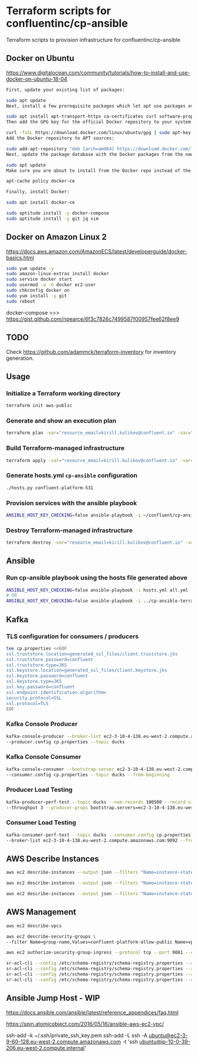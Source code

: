 # Terraform scripts for confluentinc/cp-ansible

Terraform scripts to provision infrastructure for confluentinc/cp-ansible

## Docker on Ubuntu

https://www.digitalocean.com/community/tutorials/how-to-install-and-use-docker-on-ubuntu-18-04

```bash
First, update your existing list of packages:

sudo apt update
Next, install a few prerequisite packages which let apt use packages over HTTPS:

sudo apt install apt-transport-https ca-certificates curl software-properties-common
Then add the GPG key for the official Docker repository to your system:

curl -fsSL https://download.docker.com/linux/ubuntu/gpg | sudo apt-key add -
Add the Docker repository to APT sources:

sudo add-apt-repository "deb [arch=amd64] https://download.docker.com/linux/ubuntu bionic stable"
Next, update the package database with the Docker packages from the newly added repo:

sudo apt update
Make sure you are about to install from the Docker repo instead of the default Ubuntu repo:

apt-cache policy docker-ce

Finally, install Docker:

sudo apt install docker-ce

sudo aptitude install -y docker-compose
sudo aptitude install -y git jq vim
```

## Docker on Amazon Linux 2

https://docs.aws.amazon.com/AmazonECS/latest/developerguide/docker-basics.html

```bash
sudo yum update -y
sudo amazon-linux-extras install docker
sudo service docker start
sudo usermod -a -G docker ec2-user
sudo chkconfig docker on
sudo yum install -y git
sudo reboot
```

docker-compose >>> https://gist.github.com/npearce/6f3c7826c7499587f00957fee62f8ee9

## TODO

Check https://github.com/adammck/terraform-inventory for inventory generation.

## Usage

### Initialize a Terraform working directory

```bash
terraform init aws-public
```

### Generate and show an execution plan

```bash
terraform plan -var="resource_email=kirill.kulikov@confluent.io" -var="resource_name=confluent-platform-551" -var="resource_owner=Kirill Kulikov" -var="resource_purpose=Testing CP 551" -var="ssh_key_name=kirill-kulikov-ssh" -var="ssh_public_key_path=~/.ssh/Kirill-Kulikov-Confluent.pub" -state=aws-public/terraform.tfstate aws-public
```

### Build Terraform-managed infrastructure

```bash
terraform apply -var="resource_email=kirill.kulikov@confluent.io" -var="resource_name=confluent-platform-551" -var="resource_owner=Kirill Kulikov" -var="resource_purpose=Testing CP 551" -var="ssh_key_name=kirill-kulikov-ssh" -var="ssh_public_key_path=~/.ssh/Kirill-Kulikov-Confluent.pub" -state=aws-public/terraform.tfstate aws-public
```

### Generate hosts.yml `cp-ansible` configuration

```bash
./hosts.py confluent-platform-531
```

### Provision services with the ansible playbook

```bash
ANSIBLE_HOST_KEY_CHECKING=false ansible-playbook -i ~/confluent/cp-ansible-terraformations/hosts.yml all.yml
```

### Destroy Terraform-managed infrastructure

```bash
terraform destroy -var="resource_email=kirill.kulikov@confluent.io" -var="resource_name=confluent-platform-551" -var="resource_owner=Kirill Kulikov" -var="resource_purpose=Testing CP 551" -var="ssh_key_name=kirill-kulikov-ssh" -var="ssh_public_key_path=~/.ssh/Kirill-Kulikov-Confluent.pub" -state=aws-public/terraform.tfstate aws-public
```

## Ansible

### Run cp-ansible playbook using the hosts file generated above

```bash
ANSIBLE_HOST_KEY_CHECKING=false ansible-playbook -i hosts.yml all.yml
# OR
ANSIBLE_HOST_KEY_CHECKING=false ansible-playbook -i ../cp-ansible-terraformations/hosts.yml all.yml
```

## Kafka

### TLS configuration for consumers / producers

```bash
tee cp.properties <<EOF
ssl.truststore.location=generated_ssl_files/client.truststore.jks
ssl.truststore.password=confluent
ssl.truststore.type=JKS
ssl.keystore.location=generated_ssl_files/client.keystore.jks
ssl.keystore.password=confluent
ssl.keystore.type=JKS
ssl.key.password=confluent
ssl.endpoint.identification.algorithm=
security.protocol=SSL
ssl.protocol=TLS
EOF
```

### Kafka Console Producer

```bash
kafka-console-producer --broker-list ec2-3-10-4-138.eu-west-2.compute.amazonaws.com:9092 \
--producer.config cp.properties --topic ducks
```

### Kafka Console Consumer

```bash
kafka-console-consumer --bootstrap-server ec2-3-10-4-138.eu-west-2.compute.amazonaws.com:9092 \
--consumer.config cp.properties --topic ducks --from-beginning
```

### Producer Load Testing

```bash
kafka-producer-perf-test --topic ducks --num-records 100500 --record-size 32 --producer.config cp.properties \
--throughput 3 --producer-props bootstrap.servers=ec2-3-10-4-138.eu-west-2.compute.amazonaws.com:9092
```

### Consumer Load Testing

```bash
kafka-consumer-perf-test --topic ducks --consumer.config cp.properties --messages 100 \
--broker-list ec2-3-10-4-138.eu-west-2.compute.amazonaws.com:9092 --from-latest
```

## AWS Describe Instances

```bash
aws ec2 describe-instances --output json --filters "Name=instance-state-code,Values=16"
```

```bash
aws ec2 describe-instances --output json --filters "Name=instance-state-code,Values=16" | jq -r '[.Reservations[].Instances[] | {State: .State.Name, InstanceType: .InstanceType, PublicIpAddress: .PublicIpAddress, InstanceId: .InstanceId, PublicDnsName: .PublicDnsName} ]'
```

```bash
aws ec2 describe-instances --output json --filters "Name=instance-state-code,Values=16" | jq -r '[.Reservations[].Instances[] | {State: .State.Name, InstanceType: .InstanceType, PublicIpAddress: .PublicIpAddress, InstanceId: .InstanceId, PublicDnsName: .PublicDnsName} ]' | grep -i PublicDnsName | cut -d':' -f2 | sort | cut -d'"' -f2
```

## AWS Management

```bash
aws ec2 describe-vpcs
```

```bash
aws ec2 describe-security-groups \
--filter Name=group-name,Values=confluent-platform-allow-public Name=vpc-id,Values=vpc-009966c2797a21002
```

```bash
aws ec2 authorize-security-group-ingress --protocol tcp --port 9081 --cidr 185.106.73.75/32 --group-id sg-05cbcda7dad105729
```

```bash
sr-acl-cli --config /etc/schema-registry/schema-registry.properties --add -s '*' -p 'ANONYMOUS' -o 'SUBJECT_READ'
sr-acl-cli --config /etc/schema-registry/schema-registry.properties --add -p 'ANONYMOUS' -o 'GLOBAL_SUBJECTS_READ'
sr-acl-cli --config /etc/schema-registry/schema-registry.properties --add -p 'ANONYMOUS' -o 'GLOBAL_COMPATIBILITY_READ'
sr-acl-cli --config /etc/schema-registry/schema-registry.properties --add -s '*' -p 'C=UK,O=Confluent,L=London,CN=schema-registry' -o '*'
```

## Ansible Jump Host - WIP

https://docs.ansible.com/ansible/latest/reference_appendices/faq.html

https://spin.atomicobject.com/2016/05/16/ansible-aws-ec2-vpc/

ssh-add -k ~/.ssh/private_ssh_key.pem
ssh-add -L
ssh -A ubuntu@ec2-3-9-60-128.eu-west-2.compute.amazonaws.com -t 'ssh ubuntu@ip-10-0-39-206.eu-west-2.compute.internal'


